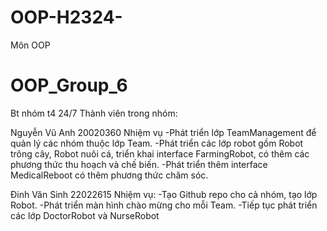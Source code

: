 # OOP-H2324-
Môn OOP
# OOP_Group_6
Bt nhóm t4 24/7
Thành viên trong nhóm:

Nguyễn Vũ Anh 20020360
Nhiệm vụ
    -Phát triển lớp TeamManagement để quản lý các nhóm thuộc lớp Team.
    -Phát triển các lớp robot gồm Robot trông cây, Robot nuôi cá, triển khai interface FarmingRobot, có thêm các phương thức thu hoạch và chế biến.
    -Phát triển thêm interface MedicalReboot có thêm phương thức chăm sóc.
    
Đinh Văn Sinh 22022615
Nhiệm vụ:
    -Tạo Github repo cho cả nhóm, tạo lớp Robot.
    -Phát triển màn hình chào mừng cho mỗi Team.
    -Tiếp tục phát triển các lớp DoctorRobot và NurseRobot
